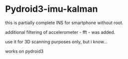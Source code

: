 # Pydroid3-imu-kalman

this is partially complete INS for smartphone without root. 

additional filtering of accelerometer - fft - was added.

use it for 3D scanning purposes only, but i know...

works on pydroid3
